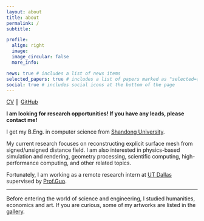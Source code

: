 ```yaml
---
layout: about
title: about
permalink: /
subtitle: 

profile:
  align: right
  image:
  image_circular: false
  more_info:

news: true # includes a list of news items
selected_papers: true # includes a list of papers marked as "selected={true}"
social: true # includes social icons at the bottom of the page
---
```


[CV](/assets/pdf/cv.pdf) ║ [GitHub](https://github.com/H-YWu)

**I am looking for research opportunities! If you have any leads, please contact me!**

I get my B.Eng. in computer science from [Shandong University](https://www.sdu.edu.cn/).

My current research focuses on reconstructing explicit surface mesh from signed/unsigned distance field. I am also interested in physics-based simulation and rendering, geometry processing, scientific computing, high-performance computing, and other related topics.

Fortunately, I am working as a remote research intern at [UT Dallas](https://www.utdallas.edu/) supervised by [Prof.Guo](https://personal.utdallas.edu/~xguo/).

---

Before entering the world of science and engineering, I studied humanities, economics and art. If you are curious, some of my artworks are listed in the [gallery](/gallery/).
